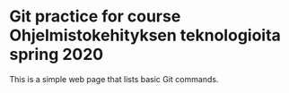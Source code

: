 # Git practice for course Ohjelmistokehityksen teknologioita spring 2020

This is a simple web page that lists basic Git commands.